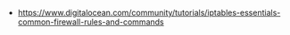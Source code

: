 - https://www.digitalocean.com/community/tutorials/iptables-essentials-common-firewall-rules-and-commands